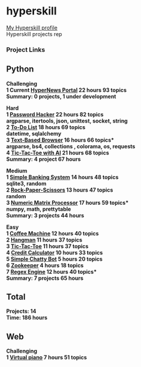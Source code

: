 # hyperskill
[My Hyperskill profile](https://hyperskill.org/profile/2958564) <br/>
Hyperskill projects rep

### Project Links

## Python
<b> Challenging <b/> <br/> 
1 <b>Current<b/> [HyperNews Portal](https://hyperskill.org/projects/102?track=2) 22 hours 93 topics <br/>
<b> Summary: 0 projects, 1 under development <b/> <br/>

  
<b> Hard <b/> <br/>
1 [Password Hacker](https://hyperskill.org/projects/80?track=2) 22 hours 82 topics <br/>
      argparse, itertools, json, unittest, socket, string <br/>
2 [To-Do List](https://hyperskill.org/projects/105?track=2) 18 hours 69 topics <br/>
      datetime, sqlalchemy <br/>
3 [Text-Based Browser](https://hyperskill.org/projects/79?track=2) 16 hours 66 topics* <br/>
      argparse, bs4, collections , colorama, os, requests <br/>
4 [Tic-Tac-Toe with AI](https://hyperskill.org/projects/82?track=2) 21 hours 68 topics <br/>
<b> Summary: 4 project 67 hours <b/> <br/>

<b> Medium <b/> <br/>
1 [Simple Banking System](https://hyperskill.org/projects/109?track=2) 14 hours 48 topics <br/>
      sqlite3, random <br/>
2 [Rock-Paper-Scissors](https://hyperskill.org/projects/78?track=2) 13 hours 47 topics <br/>
      random <br/>
3 [Numeric Matrix Processor](https://hyperskill.org/projects/96?track=2) 17 hours 59 topics* <br/>
      numpy, math, prettytable <br/>
<b> Summary: 3 projects 44 hours <b/> <br/>

<b> Easy <b/> <br/>
1 [Coffee Machine](https://hyperskill.org/projects/68?track=2) 12 hours 40 topics <br/>
2 [Hangman](https://hyperskill.org/projects/69?track=2) 11 hours 37 topics <br/>
3 [Tic-Tac-Toe](https://hyperskill.org/projects/73?track=2) 11 hours 37 topics <br/>
4 [Credit Calculator](https://hyperskill.org/projects/90?track=2) 10 hours 33 topics <br/>
5 [Simple Chatty Bot](https://hyperskill.org/projects/97?track=2) 5 hours 20 topics <br/>
6 [Zookeeper](https://hyperskill.org/projects/98?track=2) 4 hours 18 topics <br/>
7 [Regex Engine](https://hyperskill.org/projects/114?track=2) 12 hours 40 topics* <br/>
<b> Summary: 7 projects 65 hours<b/>
  
## Total
Projects: <b> 14 <b/> <br/>
Time: <b> 186 hours <b/>


## Web
<b> Challenging <b/> <br/>
1 [Virtual piano](https://hyperskill.org/projects/101?track=5) 7 hours 51 topics <br/>

